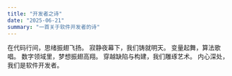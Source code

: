 ```yaml
---
title: "开发者之诗"
date: "2025-06-21"
summary: "一首关于软件开发者的诗"
---
```

在代码行间，思绪振翅飞扬。
寂静夜幕下，我们铸就明天。
变量起舞，算法歌唱。
数字领域里，梦想振翅高翔。
穿越缺陷与构建，我们雕琢艺术。
内心深处，我们是软件开发者。